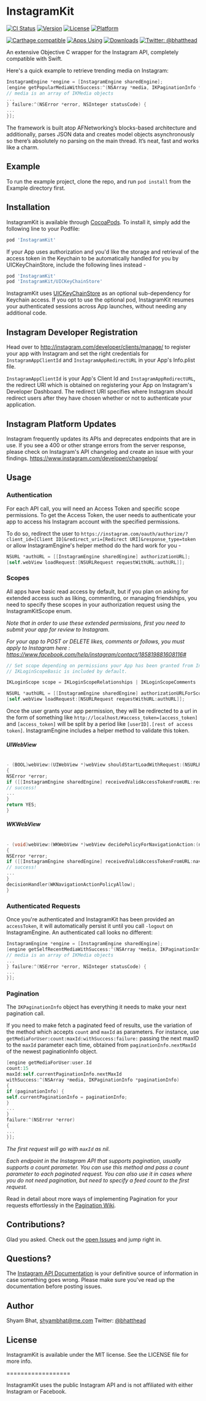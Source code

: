 # InstagramKit

[![CI Status](https://img.shields.io/travis/shyambhat/InstagramKit.svg?style=flat)](https://travis-ci.org/shyambhat/InstagramKit)
[![Version](https://img.shields.io/cocoapods/v/InstagramKit.svg?style=flat)](https://cocoapods.org/pods/InstagramKit)
[![License](https://img.shields.io/cocoapods/l/InstagramKit.svg?style=flat)](https://cocoapods.org/pods/InstagramKit)
[![Platform](https://img.shields.io/cocoapods/p/InstagramKit.svg?style=flat)](https://cocoapods.org/pods/InstagramKit)

[![Carthage compatible](https://img.shields.io/badge/Carthage-compatible-4BC51D.svg?style=flat)](https://github.com/Carthage/Carthage)
[![Apps Using](https://img.shields.io/cocoapods/at/InstagramKit.svg?label=Apps)](http://cocoapods.org/pods/InstagramKit)
[![Downloads](https://img.shields.io/cocoapods/dt/InstagramKit.svg?label=Downloads)](http://cocoapods.org/pods/InstagramKit)
[![Twitter: @bhatthead](https://img.shields.io/badge/contact-@bhatthead-blue.svg?style=flat)](https://twitter.com/bhatthead)

An extensive Objective C wrapper for the Instagram API, completely compatible with Swift.

Here's a quick example to retrieve trending media on Instagram:

```Objective-C
InstagramEngine *engine = [InstagramEngine sharedEngine];
[engine getPopularMediaWithSuccess:^(NSArray *media, IKPaginationInfo *paginationInfo) {
// media is an array of IKMedia objects
...
} failure:^(NSError *error, NSInteger statusCode) {
...
}];
```

The framework is built atop AFNetworking’s blocks-based architecture and additionally, parses JSON data and creates model objects asynchronously so there’s absolutely no parsing on the main thread.
It’s neat, fast and works like a charm.

## Example

To run the example project, clone the repo, and run `pod install` from the Example directory first.

## Installation

InstagramKit is available through [CocoaPods](https://cocoapods.org). To install
it, simply add the following line to your Podfile:

```ruby
pod 'InstagramKit'
```

If your App uses authorization and you'd like the storage and retrieval of the access token in the Keychain to be automatically handled for you by UICKeyChainStore, include the following lines instead -


```ruby
pod 'InstagramKit'
pod 'InstagramKit/UICKeyChainStore'
```
InstagramKit uses [UICKeyChainStore](https://github.com/kishikawakatsumi/UICKeyChainStore) as an optional sub-dependency for Keychain access. 
If you opt to use the optional pod, InstagramKit resumes your authenticated sessions across App launches, without needing any additional code.


## Instagram Developer Registration
Head over to http://instagram.com/developer/clients/manage/ to register your app with Instagram and set the right credentials for ```InstagramAppClientId``` and ```InstagramAppRedirectURL``` in your App's Info.plist file. 

```InstagramAppClientId``` is your App's Client Id and ```InstagramAppRedirectURL```, the redirect URI which is obtained on registering your App on Instagram's Developer Dashboard.
The redirect URI specifies where Instagram should redirect users after they have chosen whether or not to authenticate your application. 

## Instagram Platform Updates
Instagram frequently updates its APIs and deprecates endpoints that are in use. 
If you see a 400 or other strange errors from the server response, please check on Instagram's API changelog and create an issue with your findings. 
https://www.instagram.com/developer/changelog/


## Usage

### Authentication

For each API call, you will need an Access Token and specific scope permissions. To get the Access Token, the user needs to authenticate your app to access his Instagram account with the specified permissions.

To do so, redirect the user to ```https://instagram.com/oauth/authorize/?client_id=[Client ID]&redirect_uri=[Redirect URI]&response_type=token``` 
or allow InstagramEngine's helper method do the hard work for you - 

```Objective-C
NSURL *authURL = [[InstagramEngine sharedEngine] authorizationURL];
[self.webView loadRequest:[NSURLRequest requestWithURL:authURL]];
```

### Scopes
All apps have basic read access by default, but if you plan on asking for extended access such as liking, commenting, or managing friendships, you need to specify these scopes in your authorization request using the InstagramKitScope enum. 

_Note that in order to use these extended permissions, first you need to submit your app for review to Instagram._

_For your app to POST or DELETE likes, comments or follows, you must apply to Instagram here : https://www.facebook.com/help/instagram/contact/185819881608116#_

```Objective-C
// Set scope depending on permissions your App has been granted from Instagram
// IKLoginScopeBasic is included by default.

IKLoginScope scope = IKLoginScopeRelationships | IKLoginScopeComments | IKLoginScopeLikes; 

NSURL *authURL = [[InstagramEngine sharedEngine] authorizationURLForScope:scope];
[self.webView loadRequest:[NSURLRequest requestWithURL:authURL]];
```

Once the user grants your app permission, they will be redirected to a url in the form of something like ```http://localhost/#access_token=[access_token]``` and ```[access_token]``` will be split by a period like ```[userID].[rest of access token]```. 
InstagramEngine includes a helper method to validate this token.

##### UIWebView
```Objective-C

- (BOOL)webView:(UIWebView *)webView shouldStartLoadWithRequest:(NSURLRequest *)request navigationType:(UIWebViewNavigationType)navigationType
{
NSError *error;
if ([[InstagramEngine sharedEngine] receivedValidAccessTokenFromURL:request.URL error:&error]) {
// success!
...
}
return YES;
}
```

##### WKWebView
```Objective-C

- (void)webView:(WKWebView *)webView decidePolicyForNavigationAction:(nonnull WKNavigationAction *)navigationAction decisionHandler:(nonnull void (^)(WKNavigationActionPolicy))decisionHandler
{   
NSError *error;
if ([[InstagramEngine sharedEngine] receivedValidAccessTokenFromURL:navigationAction.request.URL error:&error]) {
// success!
...
}    
decisionHandler(WKNavigationActionPolicyAllow);
}

```

### Authenticated Requests

Once you're authenticated and InstagramKit has been provided an `accessToken`, it will automatically persist it until you call `-logout` on InstagramEngine. An authenticated call looks no different:

```Objective-C
InstagramEngine *engine = [InstagramEngine sharedEngine];
[engine getSelfRecentMediaWithSuccess:^(NSArray *media, IKPaginationInfo *paginationInfo) {
// media is an array of IKMedia objects
...
} failure:^(NSError *error, NSInteger statusCode) {
...
}];
```

### Pagination 
The `IKPaginationInfo` object has everything it needs to make your next pagination call. 

If you need to make fetch a paginated feed of results, use the variation of the method which accepts `count` and `maxId` as parameters.
For instance, use `getMediaForUser:count:maxId:withSuccess:failure:` passing the next maxID to the `maxId` parameter each time, obtained from `paginationInfo.nextMaxId` of the newest paginationInfo object.

```Objective-C
[engine getMediaForUser:user.Id 
count:15 
maxId:self.currentPaginationInfo.nextMaxId 
withSuccess:^(NSArray *media, IKPaginationInfo *paginationInfo) 
{
if (paginationInfo) {
self.currentPaginationInfo = paginationInfo;
}
...
} 
failure:^(NSError *error) 
{
...
}];
```

_The first request will go with `maxId` as nil._

_Each endpoint in the Instagram API that supports pagination, usually supports a count parameter.
You can use this method and pass a count parameter to each paginated request.
You can also use it in cases where you do not need pagination, but need to specify a feed count to the first request._


Read in detail about more ways of implementing Pagination for your requests effortlessly in the [Pagination Wiki](https://github.com/shyambhat/InstagramKit/wiki/Pagination).


## Contributions?

Glad you asked. Check out the [open Issues](https://github.com/shyambhat/InstagramKit/issues?state=open) and jump right in.

## Questions?
The [Instagram API Documentation](http://instagram.com/developer/endpoints/) is your definitive source of information in case something goes wrong. Please make sure you've read up the documentation before posting issues.

## Author

Shyam Bhat, shyambhat@me.com
Twitter: [@bhatthead](https://twitter.com/bhatthead) 

## License

InstagramKit is available under the MIT license. See the LICENSE file for more info.

==================

InstagramKit uses the public Instagram API and is not affiliated with either Instagram or Facebook.

